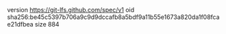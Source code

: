version https://git-lfs.github.com/spec/v1
oid sha256:be45c5397b706a9c9d9dccafb8a5bdf9a11b55e1673a820da1f08fcae21dfbea
size 884

